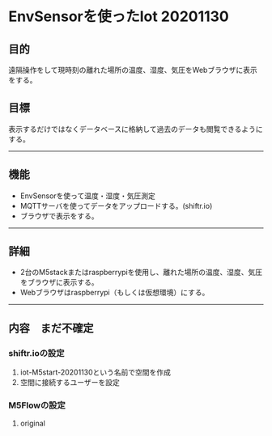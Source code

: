 # EnvSensorを使ったIot 20201130
## 目的
遠隔操作をして現時刻の離れた場所の温度、湿度、気圧をWebブラウザに表示をする。
## 目標
表示するだけではなくデータベースに格納して過去のデータも閲覧できるようにする。

---
## 機能
- EnvSensorを使って温度・湿度・気圧測定
- MQTTサーバを使ってデータをアップロードする。(shiftr.io)
- ブラウザで表示をする。
---

## 詳細
- 2台のM5stackまたはraspberrypiを使用し、離れた場所の温度、湿度、気圧をブラウザに表示する。
- Webブラウザはraspberrypi（もしくは仮想環境）にする。
---

## 内容　まだ不確定
### shiftr.ioの設定　
1. iot-M5start-20201130という名前で空間を作成
1. 空間に接続するユーザーを設定
### M5Flowの設定
1. original
